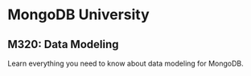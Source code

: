 # MongoDB University

## M320: Data Modeling

Learn everything you need to know about data modeling for MongoDB.

